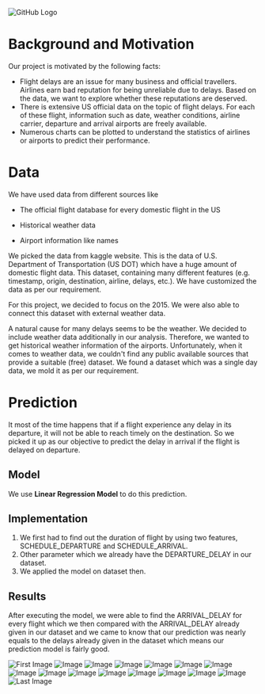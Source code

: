 ![GitHub Logo](/header.jpg)

# Background and Motivation
Our project is motivated by the following facts: 
- Flight delays are an issue for many business and official travellers. Airlines earn bad reputation for being unreliable due to delays. Based on the data, we want to explore whether these reputations are deserved. 
- There is extensive US official data on the topic of flight delays. For each of these flight, information such as date, weather conditions, airline carrier, departure and arrival airports are freely available.
- Numerous charts can be plotted to understand the statistics of airlines or airports to predict their performance.

# Data
We have used data from different sources like
- The official flight database for every domestic flight in the US 

- Historical weather data

- Airport information like names
  
We picked the data from kaggle website. This is the data of U.S. Department of Transportation (US DOT) which have a huge amount of domestic flight data. This dataset, containing many different features (e.g. timestamp, origin, destination, airline, delays, etc.). We have customized the data as per our requirement. 

For this project, we decided to focus on the 2015. We were also able to connect this dataset with external weather data.  

A natural cause for many delays seems to be the weather. We decided to include weather data additionally in our analysis. Therefore, we wanted to get historical weather information of the airports. Unfortunately, when it comes to weather data, we couldn't find any public available sources that provide a suitable (free) dataset. We found a dataset which was a single day data, we mold it as per our requirement. 

# Prediction
It most of the time happens that if a flight experience any delay in its departure, it will not be able to reach timely on the destination. So we picked it up as our objective to predict the delay in arrival if the flight is delayed on departure.

## Model
We use **Linear Regression Model** to do this prediction.

## Implementation
1. We first had to find out the duration of flight by using two features, SCHEDULE_DEPARTURE and SCHEDULE_ARRIVAL.
2. Other parameter which we already have the DEPARTURE_DELAY in our dataset.
3. We applied the model on dataset then.

## Results
After executing the model, we were able to find the ARRIVAL_DELAY for every flight which we then compared with the ARRIVAL_DELAY already given in our dataset and we came to know that our prediction was nearly equals to the delays already given in the dataset which means our prediction model is fairly good.

![First Image](/flight_data.png)
![Image](/flight_datacancel.png)
![Image](/flight_datacancel1.png)
![Image](/flight_datacancel2.png)
![Image](/flight_datacancel3.png)
![Image](/flight_dataLR1.png)
![Image](/flight_dataLR2.png)
![Image](/flight_dataLR3.png)
![Image](/flight_dataLR4.png)
![Image](/flight_dataLR5.png)
![Image](/flight_dataLR6.png)
![Image](/flight_dataLR7.png)
![Image](/flight_datarating1.png)
![Image](/flight_datarating2.png)
![Image](/flight_datarating3.png)
![Last Image](/Plot_1.png)
